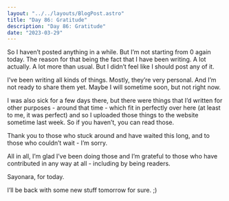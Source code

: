 ```yaml
---
layout: "../../layouts/BlogPost.astro"
title: "Day 86: Gratitude"
description: "Day 86: Gratitude"
date: "2023-03-29"
---
```


So I haven’t posted anything in a while. But I’m not starting from 0 again today. The reason for that being the fact that I have been writing. A lot actually. A lot more than usual. But I didn’t feel like I should post any of it. 


I’ve been writing all kinds of things. Mostly, they’re very personal. And I’m not ready to share them yet. Maybe I will sometime soon, but not right now. 


I was also sick for a few days there, but there were things that I’d written for other purposes - around that time - which fit in perfectly over here (at least to me, it was perfect) and so I uploaded those things to the website sometime last week. So if you haven’t, you can read those.


Thank you to those who stuck around and have waited this long, and to those who couldn’t wait - I’m sorry. 


All in all, I’m glad I’ve been doing those and I’m grateful to those who have contributed in any way at all - including by being readers. 


Sayonara, for today. 


I’ll be back with some new stuff tomorrow for sure. ;)

